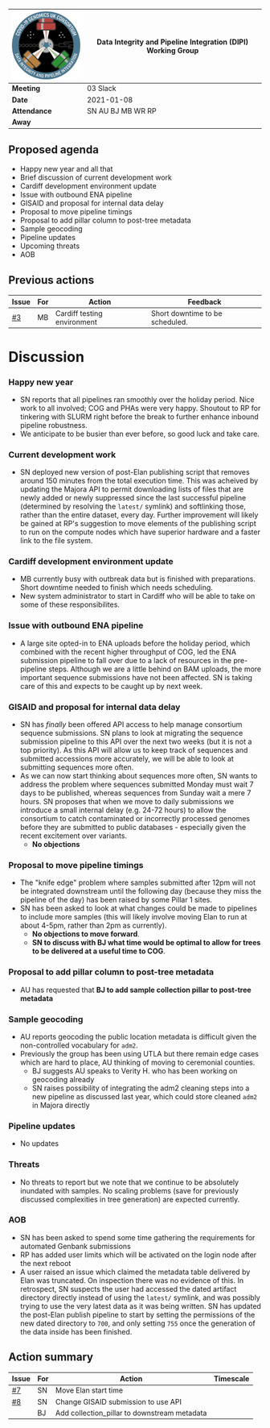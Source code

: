 | <img src="/assets/dipi.png" alt="DIPI Badge" width="150">      | Data Integrity and Pipeline Integration (DIPI) Working Group |
| -------------- | ----------------- |
| **Meeting**    | 03 Slack          |
| **Date**       | 2021-01-08        |
| **Attendance** | SN AU BJ MB WR RP |
| **Away**       |                   |

## Proposed agenda

* Happy new year and all that
* Brief discussion of current development work
* Cardiff development environment update
* Issue with outbound ENA pipeline
* GISAID and proposal for internal data delay
* Proposal to move pipeline timings
* Proposal to add pillar column to post-tree metadata
* Sample geocoding
* Pipeline updates
* Upcoming threats
* AOB

## Previous actions

| Issue | For | Action          | Feedback          |
|-------|-----|-----------------|--------------------|
| [#3](https://github.com/cog-uk/dipi-group/issues/3) | MB | Cardiff testing environment | Short downtime to be scheduled. |

# Discussion

### Happy new year

* SN reports that all pipelines ran smoothly over the holiday period. Nice work to all involved; COG and PHAs were very happy.
Shoutout to RP for tinkering with SLURM right before the break to further enhance inbound pipeline robustness.
* We anticipate to be busier than ever before, so good luck and take care.

### Current development work

* SN deployed new version of post-Elan publishing script that removes around 150 minutes from the total execution time.
This was acheived by updating the Majora API to permit downloading lists of files that are newly added or newly suppressed since the last successful pipeline (determined by resolving the `latest/` symlink) and softlinking those, rather than the entire dataset, every day.
Further improvement will likely be gained at RP's suggestion to move elements of the publishing script to run on the compute nodes which have superior hardware and a faster link to the file system.

### Cardiff development environment update

* MB currently busy with outbreak data but is finished with preparations. Short downtime needed to finish which needs scheduling.
* New system administrator to start in Cardiff who will be able to take on some of these responsibilites.

### Issue with outbound ENA pipeline

* A large site opted-in to ENA uploads before the holiday period, which combined with the recent higher throughput of COG, led the ENA submission pipeline to fall over due to a lack of resources in the pre-pipeline steps.
Although we are a little behind on BAM uploads, the more important sequence submissions have not been affected. SN is taking care of this and expects to be caught up by next week.

### GISAID and proposal for internal data delay

* SN has *finally* been offered API access to help manage consortium sequence submissions. SN plans to look at migrating the sequence submission pipeline to this API over the next two weeks (but it is not a top priority).
As this API will allow us to keep track of sequences and submitted accessions more accurately, we will be able to look at submitting sequences more often.
* As we can now start thinking about sequences more often, SN wants to address the problem where sequences submitted Monday must wait 7 days to be published, whereas sequences from Sunday wait a mere 7 hours.
SN proposes that when we move to daily submissions we introduce a small internal delay (e.g. 24-72 hours) to allow the consortium to catch contaminated or incorrectly processed genomes before they are submitted to public databases - especially given the recent excitement over variants.
    * **No objections**
    
### Proposal to move pipeline timings

* The "knife edge" problem where samples submitted after 12pm will not be integrated downstream until the following day (because they miss the pipeline of the day) has been raised by some Pillar 1 sites.
* SN has been asked to look at what changes could be made to pipelines to include more samples (this will likely involve moving Elan to run at about 4-5pm, rather than 2pm as currently).
    * **No objections to move forward**.
    * **SN to discuss with BJ what time would be optimal to allow for trees to be delivered at a useful time to COG**.
    
### Proposal to add pillar column to post-tree metadata

* AU has requested that **BJ to add sample collection pillar to post-tree metadata**


### Sample geocoding

* AU reports geocoding the public location metadata is difficult given the non-controlled vocabulary for `adm2`.
* Previously the group has been using UTLA but there remain edge cases which are hard to place, AU thinking of moving to ceremonial counties.
    * BJ suggests AU speaks to Verity H. who has been working on geocoding already
    * SN raises possibility of integrating the adm2 cleaning steps into a new pipeline as discussed last year, which could store cleaned `adm2` in Majora directly

### Pipeline updates

* No updates

### Threats

* No threats to report but we note that we continue to be absolutely inundated with samples. No scaling problems (save for previously discussed complexities in tree generation) are expected currently.

### AOB

* SN has been asked to spend some time gathering the requirements for automated Genbank submissions
* RP has added user limits which will be activated on the login node after the next reboot
* A user raised an issue which claimed the metadata table delivered by Elan was truncated. On inspection there was no evidence of this. In retrospect, SN suspects the user had accessed the dated artifact directory directly instead of using the `latest/` symlink, and was possibly trying to use the very latest data as it was being written.
SN has updated the post-Elan publish pipeline to start by setting the permissions of the new dated directory to `700`, and only setting `755` once the generation of the data inside has been finished.

## Action summary

| Issue | For | Action          | Timescale          |
|-------|-----|-----------------|--------------------|
| [#7](https://github.com/COG-UK/dipi-group/issues/7) | SN | Move Elan start time | |
| [#8](https://github.com/COG-UK/dipi-group/issues/8) | SN | Change GISAID submission to use API | |
| | BJ | Add collection_pillar to downstream metadata |  |

